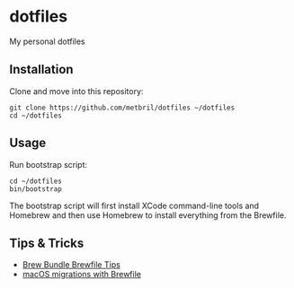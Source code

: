 # dotfiles

My personal dotfiles

## Installation

Clone and move into this repository:

```shell
git clone https://github.com/metbril/dotfiles ~/dotfiles
cd ~/dotfiles
```

## Usage

Run bootstrap script:

```shell
cd ~/dotfiles
bin/bootstrap
```

The bootstrap script will first install XCode command-line tools and Homebrew and then use Homebrew to install everything from the Brewfile.

## Tips & Tricks

- [Brew Bundle Brewfile Tips](https://gist.github.com/ChristopherA/a579274536aab36ea9966f301ff14f3f)
- [macOS migrations with Brewfile](https://openfolder.sh/macos-migrations-with-brewfile)
